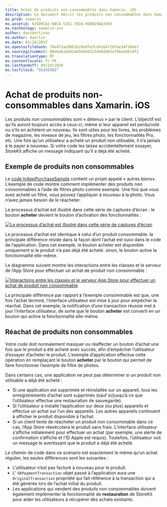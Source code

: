 ```yaml
---
title: Achat de produits non-consommables dans Xamarin. iOS
description: Ce document décrit les produits non consommables dans Xamarin. iOS, qui sont des fonctionnalités achetées par un utilisateur qui restent disponibles indéfiniment, quel que soit l’appareil.
ms.prod: xamarin
ms.assetid: 635D9CA2-6BCA-53E1-7B10-968029AA3493
ms.technology: xamarin-ios
author: davidortinau
ms.author: daortin
ms.date: 03/18/2017
ms.openlocfilehash: 78a4f3ae90b1b20e9fe3cd4164726fee34f38eb7
ms.sourcegitcommit: 00e6a61eb82ad5b0dd323d48d483a74bedd814f2
ms.translationtype: MT
ms.contentlocale: fr-FR
ms.lasthandoff: 09/29/2020
ms.locfileid: "91435502"
---
```

# <a name="purchasing-non-consumable-products-in-xamarinios"></a>Achat de produits non-consommables dans Xamarin. iOS

Les produits non consommables sont « détenus » par le client. L’objectif est qu’ils auront toujours accès à ceux-ci, même si leur appareil est perdu/volé ou s’ils en achètent un nouveau. Ils sont utiles pour les livres, les problèmes de magazine, les niveaux de jeu, les filtres photo, les fonctionnalités Pro, etc. Une fois qu’un utilisateur a acheté un produit non utilisable, il n’a jamais à le payer à nouveau. Si votre code les laisse accidentellement essayer, StoreKit affiche un message indiquant qu’il a déjà été acheté.

## <a name="non-consumable-products-sample"></a>Exemple de produits non consommables

Le [code InAppPurchaseSample](/samples/xamarin/ios-samples/storekit) contient un projet appelé « autres *biens*». L’exemple de code montre comment implémenter des produits non consommables à l’aide de filtres photo comme exemple. Une fois que vous avez acheté un filtre, vous pouvez l’appliquer à nouveau à la photo. Vous n’avez jamais besoin de le réacheter.   

Le processus d’achat est illustré dans cette série de captures d’écran : le bouton **acheter** devient le bouton d’activation des fonctionnalités :   

 [![Le processus d’achat est illustré dans cette série de captures d’écran](purchasing-non-consumable-products-images/image34.png)](purchasing-non-consumable-products-images/image34.png#lightbox)   

Le processus d’achat est identique à celui d’un produit consommable. la principale différence réside dans la façon dont l’achat est suivi dans le code de l’application. Dans cet exemple, le bouton acheter est disponible uniquement si le produit n’a pas déjà été acheté. sinon, le bouton active la fonctionnalité elle-même.   

Le diagramme suivant montre les interactions entre les classes et le serveur de l’App Store pour effectuer un achat de produit non consommable :   

 [![Interactions entre les classes et le serveur App Store pour effectuer un achat de produit non consommable](purchasing-non-consumable-products-images/image35.png)](purchasing-non-consumable-products-images/image35.png#lightbox)   

La principale différence par rapport à l’exemple consommable est que, une fois l’achat terminé, l’interface utilisateur est mise à jour pour empêcher la réachat. Dans cet exemple, la notification d’une transaction réussie met à jour l’interface utilisateur, de sorte que le bouton **acheter** est converti en un bouton qui active la fonctionnalité elle-même.

## <a name="re-purchasing-non-consumable-products"></a>Réachat de produits non consommables

Votre code doit normalement masquer ou réaffecter un bouton d’achat une fois que le produit a été acheté avec succès, afin d’empêcher l’utilisateur d’essayer d’acheter le produit. L’exemple d’application effectue cette opération en remplaçant le bouton **acheter** par le bouton qui permet de faire fonctionner l’exemple de filtre de photos.   

Dans certains cas, une application ne peut pas déterminer si un produit non utilisable a déjà été acheté :

- Si une application est supprimée et réinstallée sur un appareil, tous les enregistrements d’achat sont supprimés (sauf si/jusqu’à ce que l’utilisateur effectue une restauration de sauvegarde). 
- Si l’utilisateur a installé l’application sur deux (ou plus) appareils et effectue un achat sur l’un des appareils. Les autres appareils continuent à afficher le produit disponible à l’achat. 
- Si un client tente de réacheter un produit non consommable dans ce cas, l’App Store réexécutera le produit sans frais. L’interface utilisateur s’affiche initialement pour effectuer un achat (par exemple, une alerte de confirmation s’affiche et l’ID Apple est requis). Toutefois, l’utilisateur voit un message le avertissant que le produit a déjà été acheté.  

Le chemin de code dans ce scénario est exactement le même qu’un achat régulier, les seules différences sont les suivantes :

- L’utilisateur n’est pas facturé à nouveau pour le produit.
- L'  `SKPaymentTransaction` objet passé à l’application aura une  `OriginalTransaction` propriété qui fait référence à la transaction qui a été générée lors de l’achat initial du produit. 
- Les applications qui vendent des produits non consommables doivent également implémenter la fonctionnalité de  **restauration** de StoreKit pour aider les utilisateurs à récupérer des achats existants.